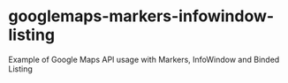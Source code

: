# googlemaps-markers-infowindow-listing
Example of Google Maps API usage with Markers, InfoWindow and Binded Listing
